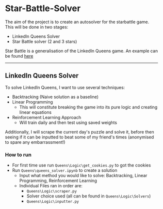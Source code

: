 # Star-Battle-Solver

The aim of the project is to create an autosolver for the starbattle game. This will be done in two stages:

- LinkedIn Queens Solver
- Star Battle solver (2 and 3 stars)

Star Battle is a generalisation of the LinkedIn Queens game. An example can be found [here](https://www.puzzle-star-battle.com/)

---
## LinkedIn Queens Solver

To solve LinkedIn Queens, I want to use several techniques:
- Backtracking (Naive solution as a baseline)
- Linear Programming
  - This will constitute breaking the game into its pure logic and creating linear equations
- Reinforcement Learning Approach
  - Will train daily and then test using saved weights

Additionally, I will scrape the current day's puzzle and solve it, before then seeing if it can be inputted to beat some of my friend's times (anonymised to spare any embarrassment!)

### How to run

- For first time use run `Queens\Logic\get_cookies.py` to got the cookies
- Run `Queens\queens_solver.ipynb` to create a solution
  - Input what method you would like to solve: Backtracking, Linear Programming, Reinforcement Learning
  - Individual Files ran in order are:
    - `Queens\Logic\scraper.py`
    - Solver choice used (all can be found in `Queens\Logic\Solvers`)
    - `Queens\Logic\inputter.py`